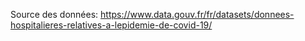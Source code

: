 Source des données:
https://www.data.gouv.fr/fr/datasets/donnees-hospitalieres-relatives-a-lepidemie-de-covid-19/
